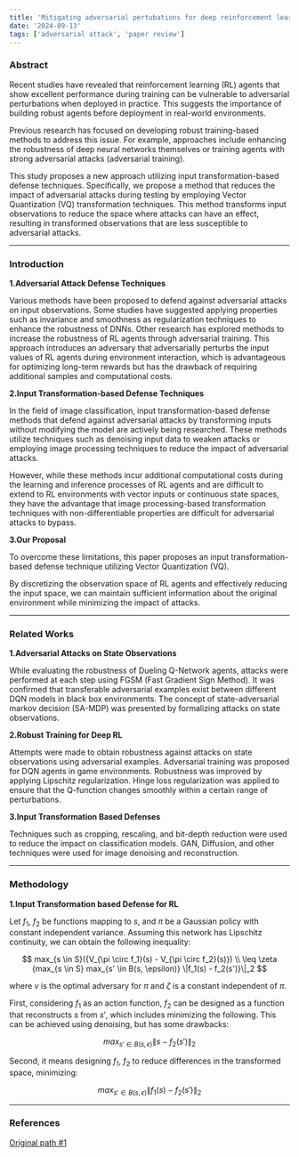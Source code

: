 ```yaml
---
title: 'Mitigating adversarial pertubations for deep reinforcement learning via vector quantization'
date: '2024-09-13'
tags: ['adversarial attack', 'paper review']
---
```


### Abstract

Recent studies have revealed that reinforcement learning (RL) agents that show excellent performance during training can be vulnerable to adversarial perturbations when deployed in practice. This suggests the importance of building robust agents before deployment in real-world environments.

Previous research has focused on developing robust training-based methods to address this issue. For example, approaches include enhancing the robustness of deep neural networks themselves or training agents with strong adversarial attacks (adversarial training).

This study proposes a new approach utilizing input transformation-based defense techniques. Specifically, we propose a method that reduces the impact of adversarial attacks during testing by employing Vector Quantization (VQ) transformation techniques. This method transforms input observations to reduce the space where attacks can have an effect, resulting in transformed observations that are less susceptible to adversarial attacks.

---

### Introduction

__1.Adversarial Attack Defense Techniques__

Various methods have been proposed to defend against adversarial attacks on input observations. Some studies have suggested applying properties such as invariance and smoothness as regularization techniques to enhance the robustness of DNNs. Other research has explored methods to increase the robustness of RL agents through adversarial training. This approach introduces an adversary that adversarially perturbs the input values of RL agents during environment interaction, which is advantageous for optimizing long-term rewards but has the drawback of requiring additional samples and computational costs.

__2.Input Transformation-based Defense Techniques__

In the field of image classification, input transformation-based defense methods that defend against adversarial attacks by transforming inputs without modifying the model are actively being researched. These methods utilize techniques such as denoising input data to weaken attacks or employing image processing techniques to reduce the impact of adversarial attacks.

However, while these methods incur additional computational costs during the learning and inference processes of RL agents and are difficult to extend to RL environments with vector inputs or continuous state spaces, they have the advantage that image processing-based transformation techniques with non-differentiable properties are difficult for adversarial attacks to bypass.

__3.Our Proposal__

To overcome these limitations, this paper proposes an input transformation-based defense technique utilizing Vector Quantization (VQ).

By discretizing the observation space of RL agents and effectively reducing the input space, we can maintain sufficient information about the original environment while minimizing the impact of attacks.

---

### Related Works

__1.Adversarial Attacks on State Observations__

While evaluating the robustness of Dueling Q-Network agents, attacks were performed at each step using FGSM (Fast Gradient Sign Method).
It was confirmed that transferable adversarial examples exist between different DQN models in black box environments.
The concept of state-adversarial markov decision (SA-MDP) was presented by formalizing attacks on state observations.

__2.Robust Training for Deep RL__

Attempts were made to obtain robustness against attacks on state observations using adversarial examples.
Adversarial training was proposed for DQN agents in game environments.
Robustness was improved by applying Lipschitz regularization.
Hinge loss regularization was applied to ensure that the Q-function changes smoothly within a certain range of perturbations.

__3.Input Transformation Based Defenses__

Techniques such as cropping, rescaling, and bit-depth reduction were used to reduce the impact on classification models.
GAN, Diffusion, and other techniques were used for image denoising and reconstruction.

---

### Methodology

__1.Input Transformation based Defense for RL__

Let $f_1$, $f_2$ be functions mapping to $s$, and $π$ be a Gaussian policy with constant independent variance. Assuming this network has Lipschitz continuity, we can obtain the following inequality:

$$
max_{s \in S}({V_{\pi \circ f_1}(s) - V_{\pi \circ f_2}(s)}) \\
\leq \zeta {max_{s \in S} max_{s' \in B(s, \epsilon)} \|f_1(s) - f_2(s')}\|_2
$$

where $v$ is the optimal adversary for $\pi$ and $\zeta$ is a constant independent of $\pi$.

First, considering $f_1$ as an action function, $f_2$ can be designed as a function that reconstructs $s$ from $s'$, which includes minimizing the following. This can be achieved using denoising, but has some drawbacks:

$$
max_{s' \in B(s, \epsilon)} \|s - f_2(s')\|_2
$$

Second, it means designing $f_1$, $f_2$ to reduce differences in the transformed space, minimizing:

$$
max_{s' \in B(s, \epsilon)} \|f_1(s) - f_2(s')\|_2
$$

---

### References

[Original path #1](https://arxiv.org/abs/2410.03376)



